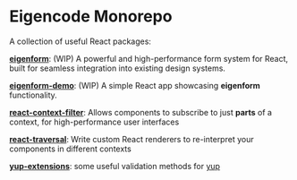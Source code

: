 # Eigencode Monorepo

A collection of useful React packages:

**[eigenform](./packages/eigenform)**: (WIP) A powerful and high-performance form system for React, built for seamless integration into existing design systems.

**[eigenform-demo](./packages/eigenform-demo)**: (WIP) A simple React app showcasing **eigenform** functionality.

**[react-context-filter](./packages/react-context-filter)**: Allows components to subscribe to just **parts** of a context, for high-performance user interfaces

**[react-traversal](./packages/react-traversal)**: Write custom React renderers to re-interpret your components in different contexts

**[yup-extensions](./packages/yup-extensions)**: some useful validation methods for [yup](https://github.com/jquense/yup)